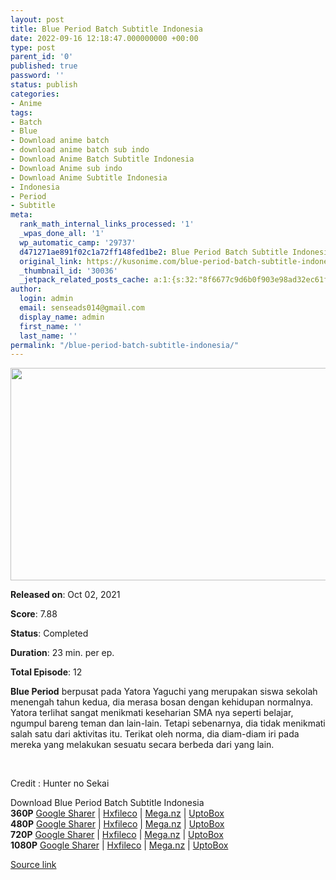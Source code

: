 ```yaml
---
layout: post
title: Blue Period Batch Subtitle Indonesia
date: 2022-09-16 12:18:47.000000000 +00:00
type: post
parent_id: '0'
published: true
password: ''
status: publish
categories:
- Anime
tags:
- Batch
- Blue
- Download anime batch
- download anime batch sub indo
- Download Anime Batch Subtitle Indonesia
- Download Anime sub indo
- Download Anime Subtitle Indonesia
- Indonesia
- Period
- Subtitle
meta:
  rank_math_internal_links_processed: '1'
  _wpas_done_all: '1'
  wp_automatic_camp: '29737'
  d471271ae891f02c1a72ff148fed1be2: Blue Period Batch Subtitle Indonesia
  original_link: https://kusonime.com/blue-period-batch-subtitle-indonesia/
  _thumbnail_id: '30036'
  _jetpack_related_posts_cache: a:1:{s:32:"8f6677c9d6b0f903e98ad32ec61f8deb";a:2:{s:7:"expires";i:1663465756;s:7:"payload";a:3:{i:0;a:1:{s:2:"id";i:30252;}i:1;a:1:{s:2:"id";i:30055;}i:2;a:1:{s:2:"id";i:30079;}}}}
author:
  login: admin
  email: senseads014@gmail.com
  display_name: admin
  first_name: ''
  last_name: ''
permalink: "/blue-period-batch-subtitle-indonesia/"
---
```

<p><img width="604" height="340" src="{{ site.baseurl }}/assets/2022/09/Blue-Period-604x340.jpg" class="attachment-thumb-large size-thumb-large wp-post-image" alt="" loading="lazy" title="Blue Period Batch Subtitle Indonesia" srcset="https://kusonime.com/wp-content/uploads/2021/11/Blue-Period-604x340.jpg 604w, https://kusonime.com/wp-content/uploads/2021/11/Blue-Period-300x169.jpg 300w, https://kusonime.com/wp-content/uploads/2021/11/Blue-Period-768x432.jpg 768w, https://kusonime.com/wp-content/uploads/2021/11/Blue-Period-520x293.jpg 520w, https://kusonime.com/wp-content/uploads/2021/11/Blue-Period.jpg 1000w" sizes="(max-width: 604px) 100vw, 604px" />
<p><b>Released on</b>: Oct 02, 2021</p>
<p>
<p><b>Score</b>: 7.88</p>
<p>
<p><b>Status</b>: Completed</p>
<p>
<p><b>Duration</b>: 23 min. per ep.</p>
<p>
<p><b>Total Episode</b>: 12</p>
<p>
<p><strong>Blue Period</strong> berpusat pada Yatora Yaguchi yang merupakan siswa sekolah menengah tahun kedua, dia merasa bosan dengan kehidupan normalnya. Yatora terlihat sangat menikmati keseharian SMA nya seperti belajar, ngumpul bareng teman dan lain-lain. Tetapi sebenarnya, dia tidak menikmati salah satu dari aktivitas itu. Terikat oleh norma, dia diam-diam iri pada mereka yang melakukan sesuatu secara berbeda dari yang lain.</p>
<p>
<p> </p>
<p>
<p>Credit : Hunter no Sekai</p>
<p>
<div class="smokeddl">
<div class="smokettl">Download Blue Period Batch Subtitle Indonesia</div>
<div class="smokeurl"><strong>360P</strong> <a href="https://acefile.co/f/62269129/kusonime-membiru-360p-rar" target="_blank" rel="noopener noreferrer">Google Sharer</a> | <a href="https://hxfile.co/9zornvjnq3ej" target="_blank" rel="noopener">Hxfileco</a> | <a href="https://mega.nz/file/ACgGVJAI#PCNzE3AE9xeDboQtwP0lA3rHPSY7dlcen3neo9rbIMc" target="_blank" rel="noopener">Mega.nz</a> | <a href="https://uptobox.com/ptzql3sruull" target="_blank" rel="noopener">UptoBox</a></div>
<div class="smokeurl"><strong>480P</strong> <a href="https://acefile.co/f/62269130/kusonime-membiru-480p-rar" target="_blank" rel="noopener noreferrer">Google Sharer</a> | <a href="https://hxfile.co/yo2gzx099rqo" target="_blank" rel="noopener">Hxfileco</a> | <a href="https://mega.nz/file/ZLwACDYb#hzEbzRp9laS8sAnbYIKt7qvCOysZ4QR_jC70fIVw6o4" target="_blank" rel="noopener">Mega.nz</a> | <a href="https://uptobox.com/mokq67iwk149" target="_blank" rel="noopener">UptoBox</a></div>
<div class="smokeurl"><strong>720P</strong> <a href="https://acefile.co/f/62269134/kusonime-membiru-720p-rar" target="_blank" rel="noopener noreferrer">Google Sharer</a> | <a href="https://hxfile.co/jjpybd5uqhop" target="_blank" rel="noopener">Hxfileco</a> | <a href="https://mega.nz/file/5fo0zTCK#ju-rByYNmHG5UMdMgDwoMO1T_vwJ80to6sQozyuLW9Y" target="_blank" rel="noopener">Mega.nz</a> | <a href="https://uptobox.com/jbym2eggam4h" target="_blank" rel="noopener">UptoBox</a></div>
<div class="smokeurl"><strong>1080P</strong> <a href="https://acefile.co/f/62269138/kusonime-membiru-1080p-rar" target="_blank" rel="noopener noreferrer">Google Sharer</a> | <a href="https://hxfile.co/84lnmzwqop4w" target="_blank" rel="noopener">Hxfileco</a> | <a href="https://mega.nz/file/sDwiWL6L#QS2MfwrilxVCuGOtGP4XZdr8Exr-frUEmX7I4FbWu6M" target="_blank" rel="noopener">Mega.nz</a> | <a href="https://uptobox.com/f99vu718b6t9" target="_blank" rel="noopener">UptoBox</a></div>
</div>
<p><a href="https://kusonime.com/blue-period-batch-subtitle-indonesia/">Source link </a></p>
